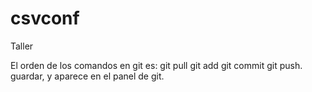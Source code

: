 # csvconf
Taller

El orden de los comandos en git es:
git pull
git add
git commit
git push.
guardar, y aparece en el panel de git.